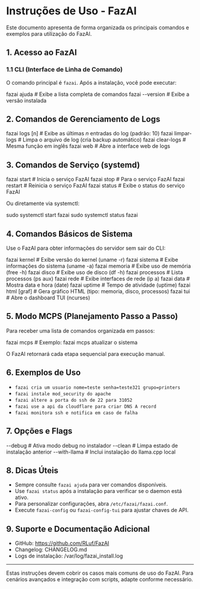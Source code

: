 # Instruções de Uso - FazAI

Este documento apresenta de forma organizada os principais comandos e exemplos para utilização do FazAI.

## 1. Acesso ao FazAI

### 1.1 CLI (Interface de Linha de Comando)
O comando principal é `fazai`. Após a instalação, você pode executar:

  fazai ajuda               # Exibe a lista completa de comandos
  fazai --version           # Exibe a versão instalada

## 2. Comandos de Gerenciamento de Logs

  fazai logs [n]            # Exibe as últimas _n_ entradas do log (padrão: 10)
  fazai limpar-logs         # Limpa o arquivo de log (cria backup automático)
  fazai clear-logs         # Mesma função em inglês
  fazai web                 # Abre a interface web de logs

## 3. Comandos de Serviço (systemd)

  fazai start               # Inicia o serviço FazAI
  fazai stop                # Para o serviço FazAI
  fazai restart             # Reinicia o serviço FazAI
  fazai status              # Exibe o status do serviço FazAI

Ou diretamente via systemctl:

  sudo systemctl start fazai
  sudo systemctl status fazai

## 4. Comandos Básicos de Sistema

Use o FazAI para obter informações do servidor sem sair do CLI:

  fazai kernel              # Exibe versão do kernel (uname -r)
  fazai sistema             # Exibe informações do sistema (uname -a)
  fazai memoria             # Exibe uso de memória (free -h)
  fazai disco               # Exibe uso de disco (df -h)
  fazai processos           # Lista processos (ps aux)
  fazai rede                # Exibe interfaces de rede (ip a)
  fazai data                # Mostra data e hora (date)
  fazai uptime              # Tempo de atividade (uptime)
  fazai html <tipo> [graf]  # Gera gráfico HTML (tipo: memoria, disco, processos)
  fazai tui                 # Abre o dashboard TUI (ncurses)

## 5. Modo MCPS (Planejamento Passo a Passo)

Para receber uma lista de comandos organizada em passos:

  fazai mcps <tarefa>       # Exemplo: fazai mcps atualizar o sistema

O FazAI retornará cada etapa sequencial para execução manual.

## 6. Exemplos de Uso

- `fazai cria um usuario nome=teste senha=teste321 grupo=printers`
- `fazai instale mod_security do apache`
- `fazai altere a porta do ssh de 22 para 31052`
- `fazai use a api da cloudflare para criar DNS A record`
- `fazai monitora ssh e notifica em caso de falha`

## 7. Opções e Flags

  --debug                   # Ativa modo debug no instalador
  --clean                   # Limpa estado de instalação anterior
  --with-llama              # Inclui instalação do llama.cpp local

## 8. Dicas Úteis

- Sempre consulte `fazai ajuda` para ver comandos disponíveis.
- Use `fazai status` após a instalação para verificar se o daemon está ativo.
- Para personalizar configurações, abra `/etc/fazai/fazai.conf`.
- Execute `fazai-config` ou `fazai-config-tui` para ajustar chaves de API.

## 9. Suporte e Documentação Adicional

- GitHub: https://github.com/RLuf/FazAI
- Changelog: CHANGELOG.md
- Logs de instalação: /var/log/fazai_install.log

---

Estas instruções devem cobrir os casos mais comuns de uso do FazAI. Para cenários avançados e integração com scripts, adapte conforme necessário.